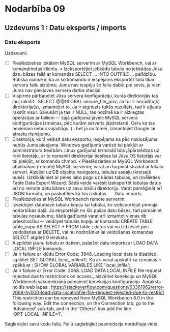 # Nodarbība 09

## Uzdevums 1 : Datu eksports / imports

### Datu eksports

Uzdevumi: 
- [ ] Pieslēdzieties lokālam MySQL serverim ar MySQL Workbench, vai ar komandrindas klientu.
•	Izeksportējiet jebkādu tabulu no jebkādas Jūsu datu bāzes failā ar komandas SELECT ... INTO OUTFILE ... palīdzību. Būtiska nianse ir, ka ar šo komandu ir iespējams eksportēt failā tikai servera failu sistēmā; Jums nav iespēju šo failu dabūt pie sevis, ja vien Jums nav piekļuves servera darba stacijai.
- [ ] Vispirms pārbaudiet Jūsu servera konfigurāciju, kurās direktorijās tas ļauj rakstīt : SELECT @@GLOBAL.secure_file_priv; Ja tur ir norādīta(s) direktorija(s), izmantojiet to. Ja ir atgriezts tukšs rezultāts, tad ir atļauts rakstīt visur. Savukārt ja tas ir NULL, tas nozīmē ka ir aizliegtas operācijas ar failiem -- šajā gadījumā jāveic MySQL servera konfigurācijas izmaiņas, pēc kurām serveris jāpārstartē. Ceru ka tas nevienam nebūs vajadzīgs :) ; bet ja nu tomēr, izmantojiet Google lai atrastu risinājumu.
- [ ] Direktorija, kurā veiksit datu eksportu, iespējams ka pēc noklusējuma nebūs Jums pieejama. Windows gadījumā varēsit tai piekļūt ar administratora tiesībām. Linux gadījumā terminālī būs jāpārslēdzas uz root lietotāju, ar to nomainīt direktorijai tiesības lai Jūsu OS lietotājs var tai piekļūt, ar komandu chmod.
•	Pieslēdzieties ar MySQL Workbench attālinātam (remote) MySQL serverim; varat arī turpināt strādāt ar lokālo serveri. Aizejiet uz DB objektu navigatoru, tabulas sadaļu (kreisajā pusē). Uzklikšķiniet ar peles labo pogu uz kādas tabulas, un izvēlieties Table Data Export Wizard. Šādā veidā varēsit izeksportēt tabulas datus arī no remote datu bāzes uz savu lokālu direktoriju. Varat pamēģināt arī JSON formātu, un paskatīties kā tas izskatās.
 
Datu imports
- [ ] Pieslēdzieties ar MySQL Workbench remote serverim.
- [ ] Izveidojiet datubāzē tabulu-kopiju tai tabulai, ko izeksportējāt pirmajā nodarbības daļā. Ja eksportējāt no šīs pašas datu bāzes, tad pamainiet tabulas nosaukumu; šādā gadījumā varat arī izmantot vienas db priekšrocību -- veidojiet tabulas kopiju ar komandu CREATE TABLE table_copy AS SELECT * FROM table ; datus vai nu izdzēsiet pēc veidošanas ar DELETE, vai nu nodrošiniet lai veidošanas komandas SELECT atgriež 0 ierakstu.
- [ ] Aizpildiet jaunu tabulu ar datiem, palaižot datu importu ar LOAD DATA LOCAL INFILE komandu.
- [ ] Ja ir failure ar kļūdu Error Code: 3948. Loading local data is disabled, izpildiet SET GLOBAL local_infile=1;. Kā arī varat apskatīt ka izmaiņas ir spēkā ar : SHOW GLOBAL VARIABLES LIKE 'local_infile';.
- [ ] Ja ir failure ar Error Code: 2068. LOAD DATA LOCAL INFILE file request rejected due to restrictions on access., aizvēriet konekciju un MySQL Workbench sākumekrānā pamainiet konekcijas konfigurāciju. Apraksts no šīs web lapas : https://stackoverflow.com/questions/63361962/error-2068-hy000-load-data-local-infile-file-request-rejected-due-to-restrict
This restriction can be removed from MySQL Workbench 8.0 in the following way. Edit the connection, on the Connection tab, go to the 'Advanced' sub-tab, and in the 'Others:' box add the line 'OPT_LOCAL_INFILE=1'.

Saglabājiet savu kodu failā. Failu saglabājiet pasniedzēja norādītajā vietā.
